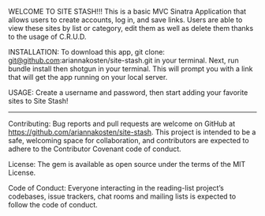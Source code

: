 WELCOME TO SITE STASH!!! 
This is a basic MVC Sinatra Application that allows users to create accounts, log in, and save links. Users are able to view these sites by list or category, edit them as well as delete them thanks to the usage of C.R.U.D.


INSTALLATION:
To download this app, git clone: git@github.com:ariannakosten/site-stash.git in your terminal.
Next, run bundle install then shotgun in your terminal. This will prompt you with a link that will get the app running on your local server. 


USAGE:
Create a username and password, then start adding your favorite sites to Site Stash!

-----------------------------------------------------------------------------------------------------

Contributing: Bug reports and pull requests are welcome on GitHub at https://github.com/ariannakosten/site-stash. This project is intended to be a safe, welcoming space for collaboration, and contributors are expected to adhere to the Contributor Covenant code of conduct.

License: The gem is available as open source under the terms of the MIT License.

Code of Conduct: Everyone interacting in the reading-list project’s codebases, issue trackers, chat rooms and mailing lists is expected to follow the code of conduct.